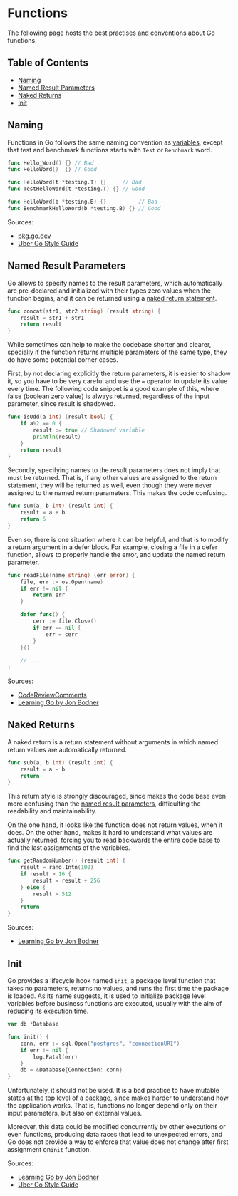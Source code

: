 # Functions

The following page hosts the best practises and conventions about Go functions.

## Table of Contents

- [Naming](functions.md#naming)
- [Named Result Parameters](functions.md#named-result-parameters)
- [Naked Returns](functions.md#naked-returns)
- [Init](functions.md#init)

## Naming

Functions in Go follows the same naming convention as [variables](program-structure.md#variables---naming), except that
test and benchmark functions starts with ```Test``` or ```Benchmark``` word.

```go
func Hello_Word() {} // Bad
func HelloWord()  {} // Good

func HelloWord(t *testing.T) {}     // Bad
func TestHelloWord(t *testing.T) {} // Good

func HelloWord(b *testing.B) {}          // Bad
func BenchmarkHelloWord(b *testing.B) {} // Good
```

Sources:

- [pkg.go.dev](https://pkg.go.dev/testing)
- [Uber Go Style Guide](https://github.com/uber-go/guide/blob/master/style.md#function-names)

## Named Result Parameters

Go allows to specify names to the result parameters, which automatically are pre-declared and initialized with their
types zero values when the function begins, and it can be returned using a [naked return statement](#naked-returns).

```go
func concat(str1, str2 string) (result string) {
	result = str1 + str1
	return result
}
```

While sometimes can help to make the codebase shorter and clearer, specially if the function returns multiple parameters
of the same type, they do have some potential corner cases.

First, by not declaring explicitly the return parameters, it is easier to shadow it, so you have to be very careful and
use the ```=``` operator to update its value every time. The following code snippet is a good example of this, where
false (boolean zero value) is always returned, regardless of the input parameter, since result is shadowed.

```go
func isOdd(a int) (result bool) {
	if a%2 == 0 {
		result := true // Shadowed variable
		println(result)
	}
	return result
}
```

Secondly, specifying names to the result parameters does not imply that must be returned. That is, if any other values
are assigned to the return statement, they will be returned as well, even though they were never assigned to the named
return parameters. This makes the code confusing.

```go
func sum(a, b int) (result int) {
	result = a + b
	return 5
}
```

Even so, there is one situation where it can be helpful, and that is to modify a return argument in a defer block. For
example, closing a file in a defer function, allows to properly handle the error, and update the named return parameter.

```go
func readFile(name string) (err error) {
	file, err := os.Open(name)
	if err != nil {
		return err
	}

	defer func() {
		cerr := file.Close()
		if err == nil {
			err = cerr
		}
	}()
    
    // ...
}
```

Sources:

- [CodeReviewComments](https://github.com/golang/go/wiki/CodeReviewComments#named-result-parameters)
- [Learning Go by Jon Bodner](https://www.oreilly.com/library/view/learning-go/9781492077206/)

## Naked Returns

A naked return is a return statement without arguments in which named return values are automatically returned.

```go
func sub(a, b int) (result int) {
	result = a - b
	return
}
```

This return style is strongly discouraged, since makes the code base even more confusing than the [named result
parameters](#named-result-parameters), difficulting the readability and maintainability.

On the one hand, it looks like the function does not return values, when it does. On the other hand, makes it hard to
understand what values are actually returned, forcing you to read backwards the entire code base to find the last
assignments of the variables.

```go
func getRandomNumber() (result int) {
	result = rand.Intn(100)
	if result > 16 {
		result = result + 256
	} else {
		result = 512
	}
	return
}
```

Sources:

- [Learning Go by Jon Bodner](https://www.oreilly.com/library/view/learning-go/9781492077206/)

## Init

Go provides a lifecycle hook named ```init```, a package level function that takes no parameters, returns no values, and
runs the first time the package is loaded. As its name suggests, it is used to initialize package level variables before
business functions are executed, usually with the aim of reducing its execution time.

```go
var db *Database

func init() {
	conn, err := sql.Open("postgres", "connectionURI")
	if err != nil {
		log.Fatal(err)
	}
	db = &Database{Connection: conn}
}
```

Unfortunately, it should not be used. It is a bad practice to have mutable states at the top level of a package, since
makes harder to understand how the application works. That is, functions no longer depend only on their input
parameters, but also on external values.

Moreover, this data could be modified concurrently by other executions or even functions, producing data races that lead
to unexpected errors, and Go does not provide a way to enforce that value does not change after first assignment
on```init``` function.

Sources:

- [Learning Go by Jon Bodner](https://www.oreilly.com/library/view/learning-go/9781492077206/)
- [Uber Go Style Guide](https://github.com/uber-go/guide/blob/master/style.md#avoid-init)